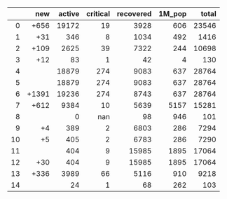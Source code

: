 |    |   new |   active |   critical |   recovered |   1M_pop |   total |
|---:|------:|---------:|-----------:|------------:|---------:|--------:|
|  0 |  +656 |    19172 |         19 |        3928 |      606 |   23546 |
|  1 |   +31 |      346 |          8 |        1034 |      492 |    1416 |
|  2 |  +109 |     2625 |         39 |        7322 |      244 |   10698 |
|  3 |   +12 |       83 |          1 |          42 |        4 |     130 |
|  4 |       |    18879 |        274 |        9083 |      637 |   28764 |
|  5 |       |    18879 |        274 |        9083 |      637 |   28764 |
|  6 | +1391 |    19236 |        274 |        8743 |      637 |   28764 |
|  7 |  +612 |     9384 |         10 |        5639 |     5157 |   15281 |
|  8 |       |        0 |        nan |          98 |      946 |     101 |
|  9 |    +4 |      389 |          2 |        6803 |      286 |    7294 |
| 10 |    +5 |      405 |          2 |        6783 |      286 |    7290 |
| 11 |       |      404 |          9 |       15985 |     1895 |   17064 |
| 12 |   +30 |      404 |          9 |       15985 |     1895 |   17064 |
| 13 |  +336 |     3989 |         66 |        5116 |      910 |    9218 |
| 14 |       |       24 |          1 |          68 |      262 |     103 |